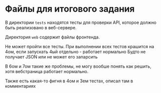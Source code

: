 # Файлы для итогового задания

В директории `tests` находятся тесты для проверки API, которое должно быть реализовано в веб-сервере.

Директория `web` содержит файлы фронтенда.

Не может пройти все тесты. При выполнении всех тестов крашится на 4ом, если запускать 4ый отдельно - работает нормально
Будто не получает JSON или не может его запарсить

В 6ом и 7ом такие же проблемы, не могу вообше понять как решить, хотя вебстраница работает нормально.

Также есть какая-то фигня в 4ом и 3ем тестах, описал там в комментариях